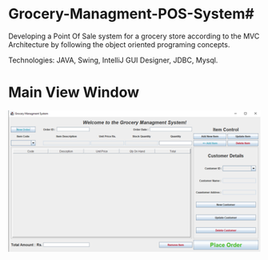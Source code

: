 # Grocery-Managment-POS-System#

Developing a Point Of Sale system for a grocery store according to the MVC Architecture by following the object oriented programing concepts. 

Technologies:  JAVA, Swing, IntelliJ GUI Designer, JDBC, Mysql.
 

# Main View Window

![image](https://raw.githubusercontent.com/AyeshPerera25/Grocery-Managment-POS-System/master/Screen%20Shots/Main%20View.png)

